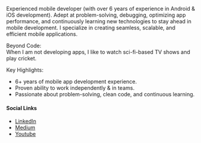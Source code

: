 Experienced mobile developer (with over 6 years of experience in Android & iOS development). Adept at problem-solving, debugging, optimizing app performance, and continuously learning new technologies to stay ahead in mobile development. I specialize in creating seamless, scalable, and efficient mobile applications. 

Beyond Code:
<br>When I am not developing apps, I like to watch sci-fi-based TV shows and play cricket.

Key Highlights:
- 6+ years of mobile app development experience.
- Proven ability to work independently & in teams.
- Passionate about problem-solving, clean code, and continuous learning.

#### Social Links
- [LinkedIn](https://www.linkedin.com/in/meet-ahmed-ali/)
- [Medium](https://medium.com/@codeWithAhmedAli)
- [Youtube](https://www.youtube.com/@codewithahmedali)
